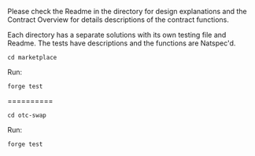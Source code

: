 Please check the Readme in the directory for design explanations and the Contract Overview for details descriptions of the contract functions.

Each directory has a separate solutions with its own testing file and Readme. The tests have descriptions and the functions are Natspec'd.

`cd marketplace`

Run:

`forge test`

==========

`cd otc-swap`

Run:

`forge test`